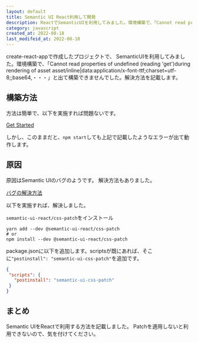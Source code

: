 ```yaml
---
layout: default
title: Semantic UI React利用して開発
description: ReactでSemanticUIを利用してみました。環境構築で、「Cannot read properties of undefined (reading 'get')during rendering of asset asset/inline|data:application/x-font-ttf;charset=utf-8;;base64,・・・」と出て構築できませんでした。解決方法を記載します。
category: javascript
created_at: 2022-08-18
last_modifeid_at: 2022-08-18
---
```


create-react-appで作成したプロジェクトで、
SemanticUIを利用してみました。環境構築で、「Cannot read properties of undefined (reading 'get')during rendering of asset asset/inline|data:application/x-font-ttf;charset=utf-8;;base64,・・・」と出て構築できませんでした。解決方法を記載します。

## 構築方法

方法は簡単で、以下を実施すれば問題ないです。

[Get Started](https://react.semantic-ui.com/usage)

しかし、このままだと、`npm start`しても上記で記載したようなエラーが出て動作します。

## 原因

原因はSemantic UIのバグのようです。
解決方法もありました。

[バグの解決方法](https://github.com/Semantic-Org/Semantic-UI/issues/7073)

以下を実施すれば、解決しました。

`semantic-ui-react/css-patch`をインストール
```
yarn add --dev @semantic-ui-react/css-patch
# or
npm install --dev @semantic-ui-react/css-patch
```

package.jsonに以下を追加します。scriptsが既にあれば、そこに`"postinstall": "semantic-ui-css-patch"`を追加です。

```Json
{
 "scripts": {
   "postinstall": "semantic-ui-css-patch"
 }
}
```

## まとめ

Semantic UIをReactで利用する方法を記載しました。
Patchを適用しないと利用できないので、気を付けてください。